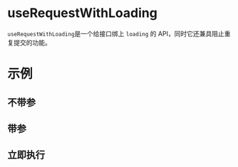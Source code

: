 # useRequestWithLoading

`useRequestWithLoading`是一个给接口绑上 `loading` 的 API，同时它还兼具阻止重复提交的功能。

# 示例

## 不带参

<demo 
  src="./../demo/useRequestWithLoading/DemoWithoutParams.vue"
  title="不带参"
  desc="如果您封装的函数不带参，可以直接使用`loading`控制接口的调用">
</demo>

## 带参

<demo 
  src="./../demo/useRequestWithLoading/DemoWithParams.vue"
  title="带参"
  desc=" 如果您封装的函数需要参数，可以用`doRequest`触发调用">
</demo>

## 立即执行

<demo 
  src="./../demo/useRequestWithLoading/DemoImmediate.vue"
  title="立即执行请求接口"
  desc="通过设置`immediate`可以控制是否立即执行，`defaultPayload`可以给请求接口携带默认参数">
</demo>
